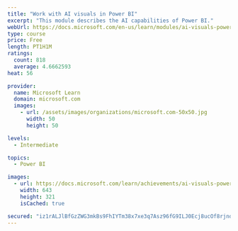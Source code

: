 ```yaml
---
title: "Work with AI visuals in Power BI"
excerpt: "This module describes the AI capabilities of Power BI."
webUrl: https://docs.microsoft.com/en-us/learn/modules/ai-visuals-power-bi/
type: course
price: Free
length: PT1H1M
ratings:
  count: 818
  average: 4.6662593
heat: 56

provider:
  name: Microsoft Learn
  domain: microsoft.com
  images:
    - url: /assets/images/organizations/microsoft.com-50x50.jpg
      width: 50
      height: 50

levels:
  - Intermediate

topics:
  - Power BI

images:
  - url: https://docs.microsoft.com/learn/achievements/ai-visuals-power-bi-social.png
    width: 643
    height: 321
    isCached: true

secured: "iz1rALJlBfGzZWG3mkBs9FhIYTm38x7xe3q7Asz96fG9ILJ0Ecj8ucOf8rjndS7VNtZiuYY+HkK1lwyyDXqB8grfOEBO1ZxkaE/Rao2sAB8mmij+Zm9UCtnHib7oLHnRHXHEXYD7Qu6aOb2usnlbMloRPQO7ZWf8kXaqf/HCcTHxWTArD4mlMlaz7Yq+nO13a6yfSRE60ffrTpgRgEzwx1Q9Umu9pQSRvwxb57pt8csFgZIS8xJWWPLVZMedkw5vwsGMkZwPbrbE/DeND/81RuJnHHKuMeVRY+v8g6VIWui1w60sUkfommACX0TtgSTzapQT41PkpT6I825PRd26s5ANHkWCvzvL5+yh6HQrItSwY6Xum6wFqo5+cd7p2+wR6IpNHoiVXki5DTJnVHCNbNc/J87zDxl1I6OzBRl9gXI=;5R90hvNrivYh1pYwWw2wlA=="
---
```


